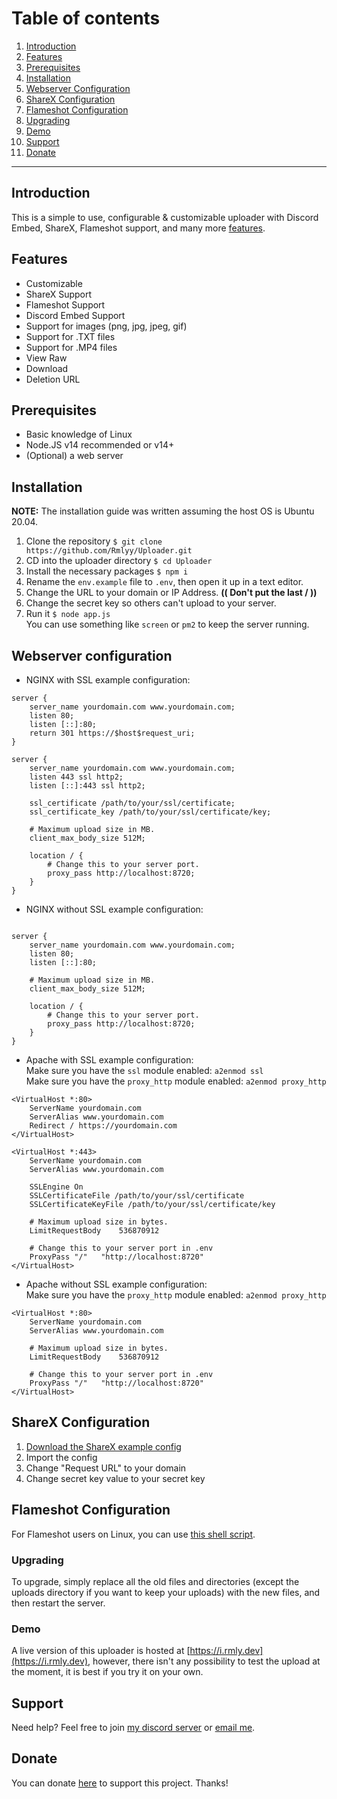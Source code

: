 # Table of contents
1. [Introduction](#introduction)
2. [Features](#features)
3. [Prerequisites](#prerequisites)
4. [Installation](#installation)
5. [Webserver Configuration](#webserver-configuration)
6. [ShareX Configuration](#sharex-configuration)
7. [Flameshot Configuration](#flameshot-configuration)
8. [Upgrading](#upgrading)
9. [Demo](#demo)
10. [Support](#support)
11. [Donate](#donate)
***

## Introduction
This is a simple to use, configurable & customizable uploader with Discord Embed, ShareX, Flameshot support, and many more [features](#features).

## Features
* Customizable
* ShareX Support
* Flameshot Support
* Discord Embed Support
* Support for images (png, jpg, jpeg, gif)
* Support for .TXT files
* Support for .MP4 files
* View Raw
* Download
* Deletion URL

## Prerequisites
* Basic knowledge of Linux
* Node.JS v14 recommended or v14+
* (Optional) a web server

## Installation
**NOTE:** The installation guide was written assuming the host OS is Ubuntu 20.04.

1. Clone the repository
`$ git clone https://github.com/Rmlyy/Uploader.git`
2. CD into the uploader directory
`$ cd Uploader`
3. Install the necessary packages
`$ npm i`
4. Rename the `env.example` file to `.env`, then open it up in a text editor.  
5. Change the URL to your domain or IP Address. **(( Don't put the last / ))**  
6. Change the secret key so others can't upload to your server.   
7. Run it
`$ node app.js`  
You can use something like `screen` or `pm2` to keep the server running.

## Webserver configuration
* NGINX with SSL example configuration:
```
server {
    server_name yourdomain.com www.yourdomain.com;
    listen 80;
    listen [::]:80;
    return 301 https://$host$request_uri;
}

server {
    server_name yourdomain.com www.yourdomain.com;
    listen 443 ssl http2;
    listen [::]:443 ssl http2;

    ssl_certificate /path/to/your/ssl/certificate;
    ssl_certificate_key /path/to/your/ssl/certificate/key;

    # Maximum upload size in MB.
    client_max_body_size 512M;

    location / {
        # Change this to your server port.
        proxy_pass http://localhost:8720;
    }
}
```
* NGINX without SSL example configuration:
```

server {
    server_name yourdomain.com www.yourdomain.com;
    listen 80;
    listen [::]:80;

    # Maximum upload size in MB.
    client_max_body_size 512M;

    location / {
        # Change this to your server port.
        proxy_pass http://localhost:8720;
    }
}
```

* Apache with SSL example configuration:  
Make sure you have the `ssl` module enabled: `a2enmod ssl`   
Make sure you have the `proxy_http` module enabled: `a2enmod proxy_http`  
```
<VirtualHost *:80>
    ServerName yourdomain.com
    ServerAlias www.yourdomain.com
    Redirect / https://yourdomain.com
</VirtualHost>

<VirtualHost *:443>
    ServerName yourdomain.com
    ServerAlias www.yourdomain.com
    
    SSLEngine On
    SSLCertificateFile /path/to/your/ssl/certificate
    SSLCertificateKeyFile /path/to/your/ssl/certificate/key

    # Maximum upload size in bytes.
    LimitRequestBody    536870912

    # Change this to your server port in .env
    ProxyPass "/"   "http://localhost:8720"
</VirtualHost>
```
* Apache without SSL example configuration:  
Make sure you have the `proxy_http` module enabled: `a2enmod proxy_http`  
```
<VirtualHost *:80>
    ServerName yourdomain.com
    ServerAlias www.yourdomain.com

    # Maximum upload size in bytes.
    LimitRequestBody    536870912

    # Change this to your server port in .env
    ProxyPass "/"   "http://localhost:8720"
</VirtualHost>
```
## ShareX Configuration  
1. [Download the ShareX example config](https://dl.rmly.dev/config.sxcu)  
2. Import the config  
3. Change "Request URL" to your domain  
4. Change secret key value to your secret key  

## Flameshot Configuration
For Flameshot users on Linux, you can use [this shell script](https://gist.github.com/Rmlyy/3d712dd1d5ed75416746f7657b3819fb).

### Upgrading
To upgrade, simply replace all the old files and directories (except the uploads directory if you want to keep your uploads) with the new files, and then restart the server.

### Demo
A live version of this uploader is hosted at [https://i.rmly.dev](https://i.rmly.dev), however, there isn't any possibility to test the upload at the moment, it is best if you try it on your own.

## Support
Need help? Feel free to join [my discord server](https://discord.rmly.dev) or [email me](mailto:hello@rmly.dev).

## Donate
You can donate [here](https://rmly.dev/donate) to support this project. Thanks!
